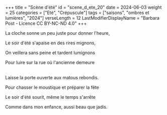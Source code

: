 +++
title = "Scène d'été"
id = "scene_d_ete_20"
date = 2024-06-03
weight = 25
categories = ["Eté", "Crépuscule"]
tags = ["saisons", "ombres et lumières", "2024"]
verseLength = 12
LastModifierDisplayName = "Barbara Post - Licence CC BY-NC-ND 4.0"
+++

La cloche sonne un peu juste pour donner l'heure,

Le soir d'été s'apaise en des rires mignons,

On veillera sans peine et tardent lumignons

Pour luire sur la rue où l'ancienne demeure

 \
Laisse la porte ouverte aux matous rebondis.

Pour chasser le moustique et préparer la fête

Le soir d'été sourit, même le temps s'arrête

Comme dans mon enfance, aussi beau que jadis.
